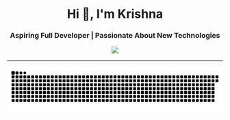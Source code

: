 <!-- Profile README for Swapnil -->

<h1 align="center">Hi 👋, I'm Krishna</h1>
<h3 align="center">Aspiring Full Developer | Passionate About New Technologies</h3>

<p align="center">
  <img src="https://media.giphy.com/media/LMcB8XospGZO8UQq87/giphy.gif" width="300"/>
</p>

---

<div align="center">
  <img src="https://raw.githubusercontent.com/KrishnaSrivastava10/KrishnaSrivastava10/output/github-snake-dark.svg" alt="snake gif" />
</div>
